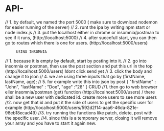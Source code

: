 # API-
// 1. by default, we named the port 5000 ( make sure to download nodemon for easier running of the server)
// 2. runt the ipa by writing npm start or node index.js 
// 3. put the localhost either in chrome or insomnia/postman to see if it runs, (http://localhost:5000)
// 4. after succefull start, you can then go to routes which there is one for users. (http://localhost:5000/users)

         USING INSOMNIA 
// 1.  because it is empty by default, start by posting into it. 
// 2. go into insomnia or postman, then use the post section and put this url in the top (http://localhost:5000/users)  !dont click send yet
// 3. click the body and change it to json 
// 4. we are using three inputs that go by (firstName, lastName, age);
// 5. for example write this into json by post  {
    "firstName" : "John",
 "lastName" : "Doe",
 "age" :"28"
} 
        CRUD
//1. then go to web browser eller insomnia/postman (get) function (http://localhost:5000/users) / there shall be a new user with dedicated id. create more users to see more users
//2. now get that id and put it the side of users to get the specific user for example (http://localhost:5000/users/592d2f14-aaa6-46da-821e-98eb18ecad49)
//3. try running the functions like patch, delete, post with the specific user.
//4. since this is a temporary server, closing it will remove your array and you have to start it again new.
 

 